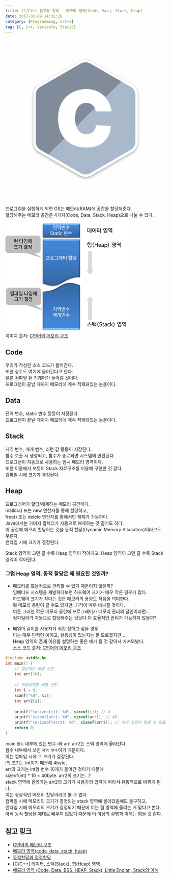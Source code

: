 ```yaml
---
title: (C/C++) 참고용 정리 - 메모리 영역(Code, Data, Stack, Heap)
date: 2017-02-09 14:31:26
category: [Programming, C/C++]
tag: [C, C++, Variable, Static]
---
```

![](/images/C-ref-004/thumb.png)

프로그램을 실행하게 되면 OS는 메모리(RAM)에 공간을 할당해준다.  
할당해주는 메모리 공간은 4가지(Code, Data, Stack, Heap)으로 나눌 수 있다.  

![메모리의 구조](/images/C-ref-004/memory.png)  
이미지 출처: [C언어의 메모리 구조](http://dsnight.tistory.com/50)

## Code  
우리가 작성한 소스 코드가 들어간다.  
또한 상수도 여기에 들어간다고 한다.  
물론 컴파일 된 기계어가 들어갈 것이다.  
프로그램이 끝날 때까지 메모리에 계속 적재돼있는 놈들이다.  

## Data  
전역 변수, static 변수 등등이 저장된다.  
프로그램이 끝날 때까지 메모리에 계속 적재돼있는 놈들이다.  

## Stack  
지역 변수, 매개 변수, 리턴 값 등등이 저장된다.  
함수 호출 시 생성되고, 함수가 종료되면 시스템에 반환된다.  
프로그램이 자동으로 사용하는 임시 메모리 영역이다.  
또한 이름에서 보듯이 Stack 자료구조를 이용해 구현한 것 같다.  
컴파일 시에 크기가 결정된다.

## Heap
프로그래머가 할당/해제하는 메모리 공간이다.  
malloc() 또는 new 연산자를 통해 할당하고,  
free() 또는 delete 연산자를 통해서만 해제가 가능하다.  
Java에서는 가비지 컬렉터가 자동으로 해제하는 것 같기도 하다.  
이 공간에 메모리 할당하는 것을 동적 할당(Dynamic Memory Allocation)이라고도 부른다.  
런타임 시에 크기가 결정된다.

Stack 영역이 크면 클 수록 Heap 영역이 작아지고, Heap 영역이 크면 클 수록 Stack 영역이 작아진다.  

### 그럼 Heap 영역, 동적 할당은 왜 필요한 것일까?  
* 메모리를 효율적으로 관리할 수 있기 때문이지 않을까?  
임베디드 시스템을 개발하다보면 하드웨어 크기가 매우 작은 경우가 많다.  
하드웨어 크기가 작다는 것은 메모리의 용량도 작음을 의미한다.  
뭐 메모리 용량이 클 수도 있지만, 가격이 매우 비싸질 것이다.  
여튼 그러한 작은 메모리 공간에 프로그래머가 메모리 관리의 달인이라면...  
컴파일러가 자동으로 할당해주는 것보다 더 효율적인 관리가 가능하지 않을까?  

* 배열의 길이를 사용자가 직접 정하고 싶을 경우  
이는 매우 단적인 예이고, 실용성이 있는지는 잘 모르겠지만...  
Heap 영역의 존재 이유를 설명하는 좋은 예가 될 것 같아서 가져와봤다.  
소스 코드 출처: [C언어의 메모리 구조](http://dsnight.tistory.com/50)  
```C
#include <stdio.h>
int main() {
    // 정상적인 배열 선언
    int arr[10];
    
    // 비정상적인 배열 선언
    int i = 0;
    scanf("%d", &i);
    int arr2[i];
    
    printf("\nsizeof(i): %d", sizeof(i)); // 4
    printf("sizeof(arr): %d", sizeof(arr)); // 40
    printf("\nsizeof(arr2): %d", sizeof(arr2)); // 뭐라 꼬집어 말할 수 있을까?
    return 0;
}
```
main `함수` 내부에 있는 변수 i와 arr, arr2는 스택 영역에 올라간다.  
함수 내부에서 쓰인 `지역 변수`이기 때문이다.  
이는 컴파일 시에 그 크기가 결정된다.  
i의 크기는 int이기 때문에 4byte,  
arr의 크기는 int형 변수 10개가 들어간 것이기 때문에  
sizeof(int) * 10 = 40byte.
arr2의 크기는...?  
stack 영역에 올라가는 arr2의 크기가 사용자의 입력에 따라서 유동적으로 바뀌게 된다.  
이는 정상적인 메모리 할당이라고 볼 수 없다.  
컴파일 시에 메모리의 크기가 결정되는 stack 영역에 올라갔음에도 불구하고,  
런타임 시에 메모리의 크기가 결정되기 때문에 이는 힙 영역에 올리는 게 맞다고 본다.  
아직 동적 할당을 제대로 배우지 않았기 때문에 이 이상의 설명과 이해는 힘들 것 같다.

## 참고 링크
* [C언어의 메모리 구조](http://dsnight.tistory.com/50)  
* [메모리 영역(code, data, stack, heap)](http://sfixer.tistory.com/entry/%EB%A9%94%EB%AA%A8%EB%A6%AC-%EC%98%81%EC%97%ADcode-data-stack-heap)  
* [동적할당과 정적할당](http://ghgus0702.tistory.com/11)  
* [[C/C++] 데이터, 스택(Stack), 힙(Heap) 영역](http://pacs.tistory.com/entry/CC-Programming-%EC%8A%A4%ED%83%9DStack-%ED%9E%99Heap-%EC%98%81%EC%97%AD)  
* [메모리 영역 (Code, Data, BSS, HEAP, Stack), Little Endian, Stack의 이해](http://donghwada.tistory.com/entry/%EB%A9%94%EB%AA%A8%EB%A6%AC-%EC%98%81%EC%97%AD-Code-Data-BSS-HEAP-Stack-Little-Endian-Stack%EC%9D%98-%EC%9D%B4%ED%95%B4)
